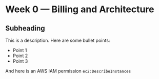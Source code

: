 # Week 0 — Billing and Architecture

## Subheading

This is a description. Here are some bullet points:

- Point 1
- Point 2
- Point 3

And here is an AWS IAM permission `ec2:DescribeInstances`

